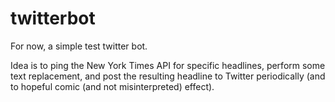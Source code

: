 # twitterbot
For now, a simple test twitter bot.

Idea is to ping the New York Times API for specific headlines, perform some text replacement, and post the resulting headline to Twitter periodically (and to hopeful comic (and not misinterpreted) effect).
